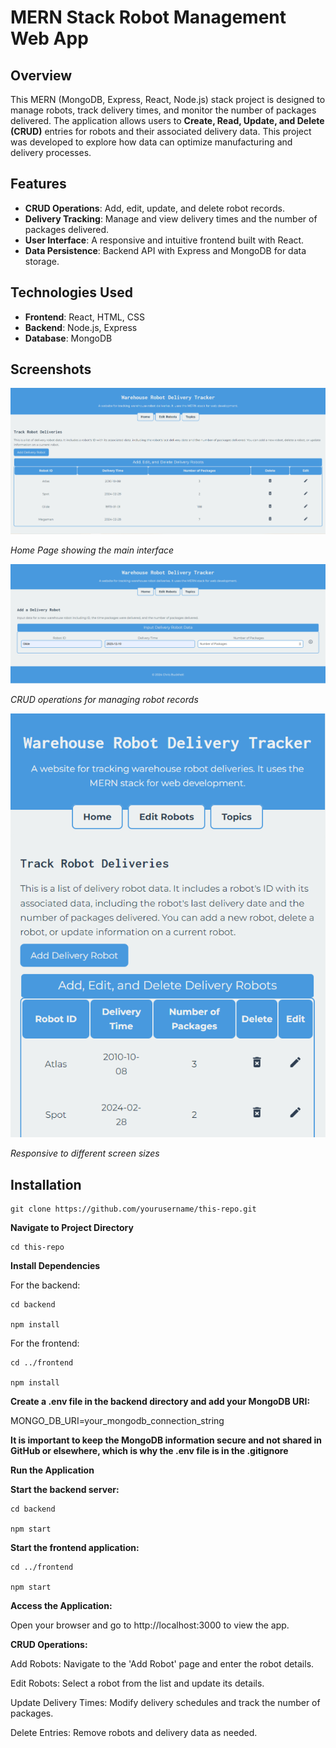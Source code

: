 # MERN Stack Robot Management Web App

## Overview

This MERN (MongoDB, Express, React, Node.js) stack project is designed to manage robots, track delivery times, and monitor the number of packages delivered. The application allows users to **Create, Read, Update, and Delete (CRUD)** entries for robots and their associated delivery data. This project was developed to explore how data can optimize manufacturing and delivery processes.

## Features

- **CRUD Operations**: Add, edit, update, and delete robot records.
- **Delivery Tracking**: Manage and view delivery times and the number of packages delivered.
- **User Interface**: A responsive and intuitive frontend built with React.
- **Data Persistence**: Backend API with Express and MongoDB for data storage.

## Technologies Used

- **Frontend**: React, HTML, CSS
- **Backend**: Node.js, Express
- **Database**: MongoDB

## Screenshots

![Home Page](frontend/src/images/WebDevRobotHomePage2.PNG)

*Home Page showing the main interface*

![CRUD Operations](frontend/src/images/WebDevRobotAdd.PNG)

*CRUD operations for managing robot records*

![Mobile Viewing](frontend/src/images/WebDevRobotPhone.PNG)

*Responsive to different screen sizes*

## Installation

    git clone https://github.com/yourusername/this-repo.git


**Navigate to Project Directory**

    cd this-repo


**Install Dependencies**

  For the backend:

    cd backend

    npm install

  For the frontend:

    cd ../frontend

    npm install


**Create a .env file in the backend directory and add your MongoDB URI:**

  MONGO_DB_URI=your_mongodb_connection_string
  
**It is important to keep the MongoDB information secure and not shared in GitHub or elsewhere, which is why the .env file is in the .gitignore**


**Run the Application**

**Start the backend server:**

    cd backend

    npm start

**Start the frontend application:**

    cd ../frontend

    npm start

**Access the Application:**

  Open your browser and go to http://localhost:3000 to view the app.

**CRUD Operations:**


  Add Robots: Navigate to the 'Add Robot' page and enter the robot details.

  Edit Robots: Select a robot from the list and update its details.

  Update Delivery Times: Modify delivery schedules and track the number of packages.

  Delete Entries: Remove robots and delivery data as needed.
